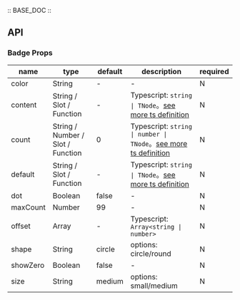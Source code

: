 :: BASE_DOC ::

## API

### Badge Props

name | type | default | description | required
-- | -- | -- | -- | --
color | String | - | \- | N
content | String / Slot / Function | - | Typescript: `string \| TNode`。[see more ts definition](https://github.com/Tencent/tdesign-vue-next/blob/develop/packages/components/common.ts) | N
count | String / Number / Slot / Function | 0 | Typescript: `string \| number \| TNode`。[see more ts definition](https://github.com/Tencent/tdesign-vue-next/blob/develop/packages/components/common.ts) | N
default | String / Slot / Function | - | Typescript: `string \| TNode`。[see more ts definition](https://github.com/Tencent/tdesign-vue-next/blob/develop/packages/components/common.ts) | N
dot | Boolean | false | \- | N
maxCount | Number | 99 | \- | N
offset | Array | - | Typescript: `Array<string \| number>` | N
shape | String | circle | options: circle/round | N
showZero | Boolean | false | \- | N
size | String | medium | options: small/medium | N
